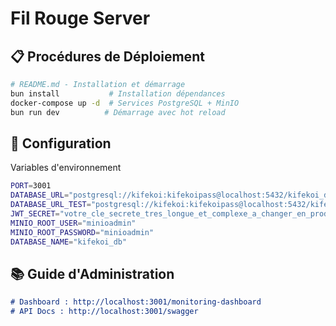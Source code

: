 # Fil Rouge Server

## 📋 Procédures de Déploiement

```sh
# README.md - Installation et démarrage
bun install           # Installation dépendances
docker-compose up -d  # Services PostgreSQL + MinIO
bun run dev          # Démarrage avec hot reload
```

## 🔧 Configuration

Variables d'environnement
```sh
PORT=3001
DATABASE_URL="postgresql://kifekoi:kifekoipass@localhost:5432/kifekoi_db"
DATABASE_URL_TEST="postgresql://kifekoi:kifekoipass@localhost:5432/kifekoi_test"
JWT_SECRET="votre_cle_secrete_tres_longue_et_complexe_a_changer_en_production"
MINIO_ROOT_USER="minioadmin"
MINIO_ROOT_PASSWORD="minioadmin"
DATABASE_NAME="kifekoi_db"
```

## 📚 Guide d'Administration
```markdown
# Dashboard : http://localhost:3001/monitoring-dashboard
# API Docs : http://localhost:3001/swagger
```